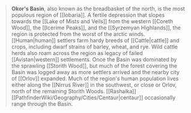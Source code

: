 > **Okor's Basin**, also known as the breadbasket of the north, is the most populous region of [[Iobaria]]. A fertile depression that slopes towards the [[Lake of Mists and Veils]] from the western [[Coreth Wood]], the [[Icerime Peaks]], and the [[Syrzemyan Highlands]], the region is protected from the worst of the arctic winds. [[Human|human]] settlers farm hardy breeds of [[Cattle|cattle]] and crops, including dwarf strains of barley, wheat, and rye. Wild cattle herds also roam across the region as legacy of failed [[Avistan|western]] settlements. 
> Once the Basin was dominated by the sprawling [[Storith Wood]], but much of the forest covering the Basin was logged away as more settlers arrived and the nearby city of [[Orlov]] expanded. Much of the region's human population lives either along the [[Nirrus River]] in the southwest, or close or Orlov, north of the remaining Storith Woods.
> [[Rashalka]] [[PathfinderWiki/Geography/Cities/Centaur|centaur]] occasionally range through the Basin.








